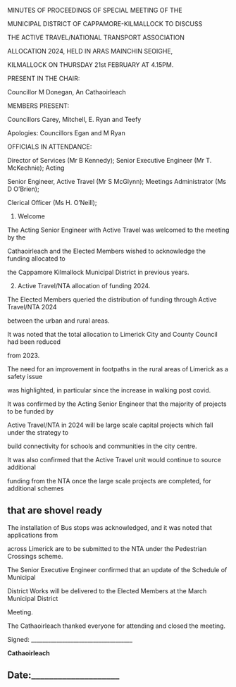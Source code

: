 MINUTES OF PROCEEDINGS OF SPECIAL MEETING OF THE

MUNICIPAL DISTRICT OF CAPPAMORE-KILMALLOCK TO DISCUSS

THE ACTIVE TRAVEL/NATIONAL TRANSPORT ASSOCIATION

ALLOCATION 2024, HELD IN ARAS MAINCHIN SEOIGHE,

KILMALLOCK ON THURSDAY 21st FEBRUARY AT 4.15PM.

PRESENT IN THE CHAIR:

Councillor M Donegan, An Cathaoirleach

MEMBERS PRESENT:

Councillors Carey, Mitchell, E. Ryan and Teefy

Apologies: Councillors Egan and M Ryan

OFFICIALS IN ATTENDANCE:

Director of Services (Mr B Kennedy); Senior Executive Engineer (Mr T. McKechnie); Acting

Senior Engineer, Active Travel (Mr S McGlynn); Meetings Administrator (Ms D O’Brien);

Clerical Officer (Ms H. O’Neill);

1. Welcome

The Acting Senior Engineer with Active Travel was welcomed to the meeting by the

Cathaoirleach and the Elected Members wished to acknowledge the funding allocated to

the Cappamore Kilmallock Municipal District in previous years.

2. Active Travel/NTA allocation of funding 2024.

The Elected Members queried the distribution of funding through Active Travel/NTA 2024

between the urban and rural areas.

It was noted that the total allocation to Limerick City and County Council had been reduced

from 2023.

The need for an improvement in footpaths in the rural areas of Limerick as a safety issue

was highlighted, in particular since the increase in walking post covid.

It was confirmed by the Acting Senior Engineer that the majority of projects to be funded by

Active Travel/NTA in 2024 will be large scale capital projects which fall under the strategy to

build connectivity for schools and communities in the city centre.

It was also confirmed that the Active Travel unit would continue to source additional

funding from the NTA once the large scale projects are completed, for additional schemes

that are shovel ready
---
The installation of Bus stops was acknowledged, and it was noted that applications from

across Limerick are to be submitted to the NTA under the Pedestrian Crossings scheme.

The Senior Executive Engineer confirmed that an update of the Schedule of Municipal

District Works will be delivered to the Elected Members at the March Municipal District

Meeting.

The Cathaoirleach thanked everyone for attending and closed the meeting.

Signed: \_\_\_\_\_\_\_\_\_\_\_\_\_\_\_\_\_\_\_\_\_\_\_\_\_\_\_\_\_\_\_\_\_\_\_\_

**Cathaoirleach**

Date:\_\_\_\_\_\_\_\_\_\_\_\_\_\_\_\_\_\_\_\_
---
